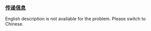 ### [传递信息](https://leetcode.com/problems/chuan-di-xin-xi)

English description is not available for the problem. Please switch to Chinese.
